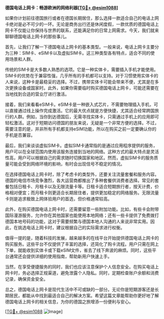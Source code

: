 **德国电话上网卡：畅游欧洲的网络利器[[TG💪+ @esim1088](https://t.me/s/esim1088)]**

如果你计划前往德国旅行或者在德国长期居住，那么选择一款适合自己的电话上网卡绝对是必不可少的一环。无论是商务出行还是休闲度假，一款优质的德国电话上网卡不仅能让你保持与世界的联系，还能满足你的日常上网需求。今天，我们就来聊聊德国电话上网卡的那些事儿。

首先，让我们了解一下德国电话上网卡的基本类型。一般来说，电话上网卡主要分为三种：SIM卡、eSIM卡以及虚拟SIM卡。这三种类型各有特点，适合不同的使用场景和人群。

传统的SIM卡是大多数人熟悉的选项。它是一种实体卡，需要插入手机才能使用。SIM卡的优势在于兼容性强，几乎所有的手机都可以支持。对于习惯使用实体卡的人来说，这种卡是最稳妥的选择。不过，携带实体卡可能会带来不便，尤其是在多次更换设备或国家时。此外，如果你需要临时购买德国电话上网卡，可能还需要在当地找到合适的营业厅进行激活。

接着，我们来看看eSIM卡。eSIM卡是一种嵌入式芯片，不需要物理插入手机，可以直接通过线上操作完成激活。它的最大优点就是方便快捷，尤其适合经常跨国旅行的人群。例如，当你到达德国后，无需寻找实体卡，只需通过手机上的应用即可轻松激活。这对于短期访问德国的朋友来说，无疑是一个非常方便的选择。不过，需要注意的是，并非所有手机都支持eSIM功能，所以在购买之前一定要确认你的手机是否兼容。

最后，我们来谈谈虚拟SIM卡。虚拟SIM卡通常指的是通过应用程序提供的服务，用户可以在全球范围内使用该服务连接到当地的网络。这种方式的最大特点是灵活性高，用户可以根据自己的需求随时切换国家和地区。然而，虚拟SIM卡的服务质量可能会受到网络环境的影响，有时会出现信号不稳定的情况。

在选择德国电话上网卡时，除了考虑卡的类型外，还要关注流量套餐和服务内容。德国的电信市场竞争激烈，各大运营商都推出了多种套餐供消费者选择。常见的套餐包括日租卡、月租卡以及无限流量卡等。日租卡适合短期旅行者，按天计费，价格相对便宜；而月租卡则更适合长期居住者，提供更加稳定的网络服务。无限流量卡则是追求极致上网体验用户的首选，但价格通常较高。

此外，在购买德国电话上网卡时，还需要留意一些附加功能。比如，有些卡会附带国际漫游服务，允许你在其他国家也能使用本地网络；还有一些卡提供了免费拨打德国本地号码的功能，这对于需要频繁与德国本地人沟通的人来说非常实用。因此，在挑选电话上网卡时，建议根据自己的实际需求进行权衡。

值得一提的是，随着科技的发展，越来越多的在线平台开始提供德国电话上网卡的购买服务。这些平台不仅提供了丰富的选择，还简化了购卡流程。用户只需在网上下单，就能收到实体卡或下载eSIM文件，省去了线下奔波的麻烦。同时，这些平台通常还会提供详细的使用指南，帮助新用户快速上手。

当然，在享受便捷服务的同时，我们也应该注意保护个人信息安全。在购买电话上网卡时，务必选择正规渠道，避免泄露个人隐私。同时，定期检查账户余额和消费记录，确保资金安全。

总之，德国电话上网卡是现代生活中不可或缺的一部分。无论你是短期游客还是长期居民，都能从中找到最适合自己的解决方案。希望这篇文章能帮助你更好地了解德国电话上网卡的相关信息，为你的德国之旅增添一份便利与安心。

[[TG💪+ @esim1088](https://t.me/s/esim1088) ![Image](https://i.postimg.cc/4NQfJmqS/Snipaste-2025-05-13-00-14-12.png)]